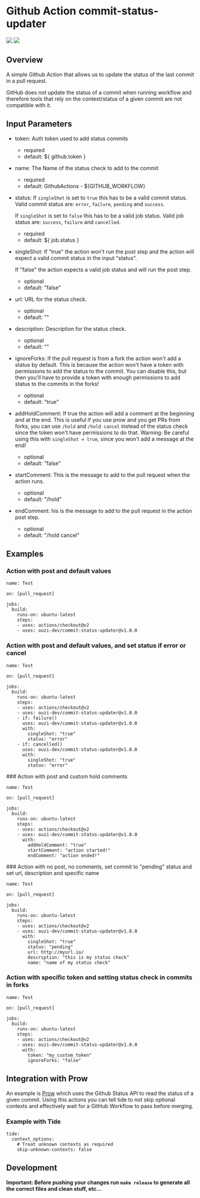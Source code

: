 # Github Action commit-status-updater

![](https://github.com/ouzi-dev/commit-status-updater/workflows/Build%20and%20test/badge.svg)
![](https://github.com/ouzi-dev/commit-status-updater/workflows/PR%20Build%20and%20Test/badge.svg)

## Overview

A simple Github Action that allows us to update the status of the last commit in a pull request.

GitHub does not update the status of a commit when running workflow and therefore tools that rely on the context/status of a given commit are not compatible with it.

## Input Parameters

* token: Auth token used to add status commits
  
  * required
  * default: ${ github.token }
  
* name: The Name of the status check to add to the commit
  * required
  * default:  GithubActions - ${GITHUB_WORKFLOW}
  
* status: If `singleShot` is set to `true` this has to be a valid commit status. Valid commit status are: `error`, `failure`, `pending` and `success`.

  If `singleShot` is set to `false` this has to be a valid job status. Valid job status are: `success`, `failure` and `cancelled`.
  * required
  * default: ${ job.status }
  
* singleShot: If "true" the action won't run the post step and the action will expect a valid commit status in the input "status".
  
  If "false" the action expects a valid job status and will run the post step.
  * optional
  * default: "false"

* url: URL for the status check.

  * optional
  * default: ""

* description: Description for the status check.

  * optional
  * default: ""

* ignoreForks: If the pull request is from a fork the action won't add a status by default. This is because the action won't have a token with permissions to add the status to the commit. You can disable this, but then you'll have to provide a token with enough permissions to add status to the commits in the forks!

  * optional
  * default: "true" 

* addHoldComment: If true the action will add a comment at the beginning and at the end. This is useful if you use prow and you get PRs from forks, you can use `/hold` and `/hold cancel` instead of the status check since the token won't have permissions to do that. Warning: Be careful using this with `singleShot = true`, since you won't add a message at the end!

  * optional
  * default: "false"

* startComment: This is the message to add to the pull request when the action runs.

  * optional
  * default: "/hold"

* endComment: his is the message to add to the pull request in the action post step.

  * optional
  * default: "/hold cancel"

## Examples 

### Action with post and default values

```
name: Test

on: [pull_request]

jobs:
  build:
    runs-on: ubuntu-latest
    steps:
    - uses: actions/checkout@v2
    - uses: ouzi-dev/commit-status-updater@v1.0.0
```

### Action with post and default values, and set status if error or cancel

```
name: Test

on: [pull_request]

jobs:
  build:
    runs-on: ubuntu-latest
    steps:
    - uses: actions/checkout@v2
    - uses: ouzi-dev/commit-status-updater@v1.0.0
    - if: failure()
      uses: ouzi-dev/commit-status-updater@v1.0.0
      with:
        singleShot: "true"
        status: "error"
    - if: cancelled()
      uses: ouzi-dev/commit-status-updater@v1.0.0
      with:
        singleShot: "true"
        status: "error"
```

### Action with post and custom hold comments

```
name: Test

on: [pull_request]

jobs:
  build:
    runs-on: ubuntu-latest
    steps:
    - uses: actions/checkout@v2
    - uses: ouzi-dev/commit-status-updater@v1.0.0
      with:
        addHoldComment: "true"
        startComment: "action started!"
        endComment: "action ended!"
```

### Action with no post, no comments, set commit to "pending" status and set url, description and specific name

```
name: Test

on: [pull_request]

jobs:
  build:
    runs-on: ubuntu-latest
    steps:
    - uses: actions/checkout@v2
    - uses: ouzi-dev/commit-status-updater@v1.0.0
      with:
        singleShot: "true"
        status: "pending"
        url: http://myurl.io/
        description: "this is my status check"
        name: "name of my status check"
```

### Action with specific token and setting status check in commits in forks

```
name: Test

on: [pull_request]

jobs:
  build:
    runs-on: ubuntu-latest
    steps:
    - uses: actions/checkout@v2
    - uses: ouzi-dev/commit-status-updater@v1.0.0
      with:
        token: "my_custom_token"
        ignoreForks: "false"
```

## Integration with Prow

An example is [Prow](https://github.com/kubernetes/test-infra/tree/master/prow) which uses the Github Status API to read the status of a given commit. 
Using this actions you can tell tide to not skip optional contexts and effectively wait for a GitHub Workflow to pass before merging.

### Example with Tide

```
tide:
  context_options:
    # Treat unknown contexts as required
    skip-unknown-contexts: false
```

## Development

__Important: Before pushing your changes run `make release` to generate all the correct files and clean stuff, etc...__